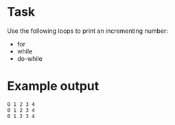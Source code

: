 # Task
Use the following loops to print an incrementing number:
- for
- while
- do-while

# Example output
```
0 1 2 3 4 
0 1 2 3 4 
0 1 2 3 4
```
